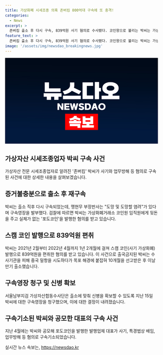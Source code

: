 ```yaml
---
title: 가상화폐 시세조종 의혹 존버킴 800억대 구속에 또 충격!
categories:
  - News
excerpt: >
  존버킴 출소 후 다시 구속, 839억원 사기 혐의로 수사됐다. 코인왕으로 불리는 박씨는 가상화폐 거래소 코인원에서 뒷돈을 주고 포도코인을 발행한 혐의를 받고 있으며, 이로 인해 839억원을 편취한 것으로 파악됐다. 출국금지 조처 후 중국 밀항을 시도하다가 목포 해경에 붙잡힌 박씨는 형을 선포한 후 출소했으나, 피의자 심문을 위한 구속영장이 발부되었다. 해당 수사에는 박씨와 공모한 다른 가상화폐 발행업체 대표도 함께 구속기소됐다. 더 보기…
feature_text: >
  존버킴 출소 후 다시 구속, 839억원 사기 혐의로 수사됐다. 코인왕으로 불리는 박씨는 가상화폐 거래소 코인원에서 뒷돈을 주고 포도코인을 발행한 혐의를 받고 있으며, 이로 인해 839억원을 편취한 것으로 파악됐다. 출국금지 조처 후 중국 밀항을 시도하다가 목포 해경에 붙잡힌 박씨는 형을 선포한 후 출소했으나, 피의자 심문을 위한 구속영장이 발부되었다. 해당 수사에는 박씨와 공모한 다른 가상화폐 발행업체 대표도 함께 구속기소됐다. 더 보기…
image: '/assets/img/newsdao_breakingnews.jpg'
---
```


<p><img src="/assets/img/newsdao_breakingnews.jpg" alt="cryptoinkorea 속보" /></p>

<h2 data-ke-size="size26">가상자산 시세조종업자 박씨 구속 사건</h2>

<p data-ke-size="size16">가상자산 전문 시세조종업자로 알려진 '존버킴' 박씨가 사기와 업무방해 등 혐의로 구속된 사건에 대한 상세한 내용을 살펴보겠습니다.</p>

<h2>증거불충분으로 출소 후 재구속</h2>

<p data-ke-size="size16">박씨는 출소 직후 다시 구속되었는데, 맹현무 부장판사는 "도망 및 도망할 염려"가 있다며 구속영장을 발부했다. 검찰에 따르면 박씨는 가상화폐거래소 코인원 임직원에게 뒷돈을 주고 실체가 없는 '포도코인'을 발행한 혐의를 받고 있습니다.</p>

<h2>스캠 코인 발행으로 839억원 편취</h2>

<p data-ke-size="size16">박씨는 2021년 2월부터 2022년 4월까지 1년 2개월에 걸쳐 스캠 코인(사기 가상화폐) 발행으로 839억원을 편취한 혐의를 받고 있습니다. 이 사건으로 출국금지된 박씨는 수사기관을 피해 중국 밀항을 시도하다가 목포 해경에 붙잡혀 10개월을 선고받은 후 이날 만기 출소했습니다.</p>

<h2>구속영장 청구 및 신병 확보</h2>

<p data-ke-size="size16">서울남부지검 가상자산합동수사단은 출소에 맞춰 신병을 확보할 수 있도록 지난 15일 박씨에 대한 구속영장을 청구했으며, 이에 대한 결정이 내려졌습니다.</p>

<h2>구속기소된 박씨와 공모한 대표의 구속 사건</h2>

<p data-ke-size="size16">지난 4월에는 박씨와 공모해 포도코인을 발행한 발행업체 대표가 사기, 특경법상 배임, 업무방해 등 혐의로 구속기소되었습니다.</p>
실시간 뉴스 속보는, <a href="https://newsdao.kr" rel="dofollow">https://newsdao.kr</a>


